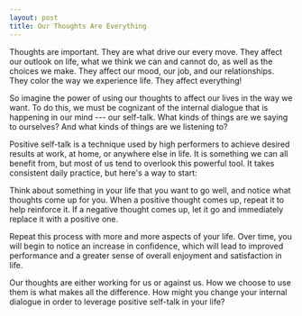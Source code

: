 ```yaml
---
layout: post
title: Our Thoughts Are Everything
---
```


Thoughts are important. They are what drive our every move. They affect our outlook on life, what we think we can and cannot do, as well as the choices we make. They affect our mood, our job, and our relationships. They color the way we experience life. They affect everything!

So imagine the power of using our thoughts to affect our lives in the way we want. To do this, we must be cognizant of the internal dialogue that is happening in our mind --- our self-talk. What kinds of things are we saying to ourselves? And what kinds of things are we listening to?

Positive self-talk is a technique used by high performers to achieve desired results at work, at home, or anywhere else in life. It is something we can all benefit from, but most of us tend to overlook this powerful tool. It takes consistent daily practice, but here's a way to start:

Think about something in your life that you want to go well, and notice what thoughts come up for you. When a positive thought comes up, repeat it to help reinforce it. If a negative thought comes up, let it go and immediately replace it with a positive one.

Repeat this process with more and more aspects of your life. Over time, you will begin to notice an increase in confidence, which will lead to improved performance and a greater sense of overall enjoyment and satisfaction in life.

Our thoughts are either working for us or against us. How we choose to use them is what makes all the difference. How might you change your internal dialogue in order to leverage positive self-talk in your life?